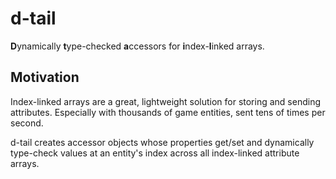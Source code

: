 # d-tail
**D**ynamically **t**ype-checked **a**ccessors for **i**ndex-**l**inked arrays.

## Motivation
Index-linked arrays are a great, lightweight solution for storing and sending attributes. Especially with thousands of game entities, sent tens of times per second.

d-tail creates accessor objects whose properties get/set and dynamically type-check values at an entity's index across all index-linked attribute arrays.
